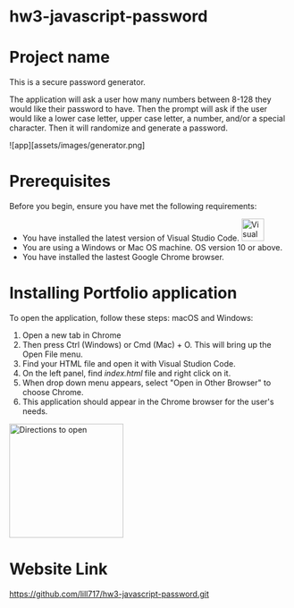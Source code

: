 # hw3-javascript-password

# Project name
This is a secure password generator.

The application will ask a user how many numbers between 8-128 they would like their password to have. Then the prompt will ask if the user would like a lower case letter, upper case letter, a number, and/or a special character. Then it will randomize and generate a password.

![app][assets/images/generator.png]

# Prerequisites
Before you begin, ensure you have met the following requirements:
* You have installed the latest version of Visual Studio Code. <img width="40" alt="Visual Studio Code logo" src="https://user-images.githubusercontent.com/84090538/120902068-d96e0600-c603-11eb-9b59-949a731514b4.png" />
* You are using a Windows or Mac OS machine. OS version 10 or above.
* You have installed the lastest Google Chrome browser.

# Installing Portfolio application
To open the application, follow these steps:
macOS and Windows:
1. Open a new tab in Chrome
2. Then press Ctrl (Windows) or Cmd (Mac) + O. This will bring up the Open File menu. 
4. Find your HTML file and open it with Visual Studion Code.
5. On the left panel, find *index.html* file and right click on it.
6. When drop down menu appears, select "Open in Other Browser" to choose Chrome.
7. This application should appear in the Chrome browser for the user's needs.
<img width="204" alt="Directions to open" src="https://user-images.githubusercontent.com/84090538/120901902-0a017000-c603-11eb-9241-723a6de5f306.png" />


# Website Link
https://github.com/lill717/hw3-javascript-password.git